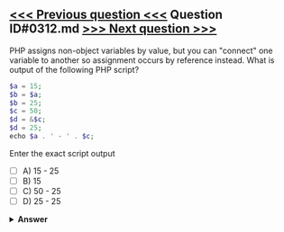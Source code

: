 [<<< Previous question <<<](0311.md)   Question ID#0312.md   [>>> Next question >>>](0313.md)
---

PHP assigns non-object variables by value, but you can "connect" one variable to another so assignment occurs by reference instead. What is output of the following PHP script?

```php
$a = 15;
$b = $a;
$b = 25;
$c = 50;
$d = &$c;
$d = 25;
echo $a . ' - ' . $c;
```
Enter the exact script output

- [ ] A) 15 - 25
- [ ] B) 15
- [ ] C) 50 - 25
- [ ] D) 25 - 25

<details><summary><b>Answer</b></summary>
<p>
  Answer: <strong>A</strong>
</p>
</details>
